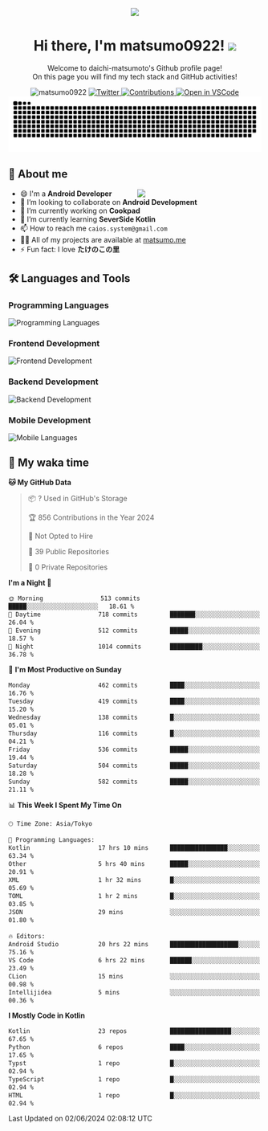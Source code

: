 <p align="center"><img src="https://capsule-render.vercel.app/api?type=waving&color=gradient&height=300&section=header&text=Hi%20I%27m%20matsumo&fontSize=90&animation=fadeIn&fontAlignY=38&desc=Welcome%20to%20daichi-matsumoto%27s%20GitHub%20profile%20&descAlignY=55&descAlign=62"></p>

<h1 align="center">Hi there, I'm matsumo0922! <img src="https://media.giphy.com/media/hvRJCLFzcasrR4ia7z/giphy.gif" width="32"></h1>

<p align="center">
Welcome to daichi-matsumoto's Github profile page!<br>
On this page you will find my tech stack and GitHub activities!
</p>

<div align="center">
  <img src="https://komarev.com/ghpvc/?username=matsumo0922&label=Profile%20views&color=ac3726&style=flat" alt="matsumo0922" />
  <a href="https://twitter.com/matsumo0922">
    <img src="https://badgen.net/badge/twitter/@matsumo0922?icon=twitter" alt="Twitter" />
  </a>
  <a href="https://qiita.com/matsumo0922">
    <img src="https://badgen.org/img/qiita/matsumo0922/contributions?style=flat" alt="Contributions" />
  </a>
  <a href="https://open.vscode.dev/matsumo0922/matsumo0922">
    <img alt="Open in VSCode" src="https://img.shields.io/static/v1?logo=visualstudiocode&label=&message=Open%20in%20Visual%20Studio%20Code&labelColor=2c2c32&color=007acc&logoColor=007acc" />
  </a>
</div>

<picture>
  <source media="(prefers-color-scheme: dark)" srcset="./resources/github-contribution-grid-snake-dark.svg" />
  <source media="(prefers-color-scheme: light)" srcset="./resources/github-contribution-grid-snake-light.svg" />
  <img alt="github-snake" src="./resources/github-contribution-grid-snake-light.svg" />
</picture>

## 📝 About me

<picture>
  <source media="(prefers-color-scheme: dark)" srcset="https://github-readme-stats.vercel.app/api?username=matsumo0922&show_icons=true&locale=en&theme=dark" />
  <source media="(prefers-color-scheme: light)" srcset="https://github-readme-stats.vercel.app/api?username=matsumo0922&show_icons=true&locale=en&theme=default" />
  <img align="right" width="49%" src="https://github-readme-stats.vercel.app/api?username=matsumo0922&show_icons=true&locale=en&theme=default" />
</picture>

- 😄 I'm a **Android Developer**
- 👯 I’m looking to collaborate on **Android Development**
- 🔭 I’m currently working on **Cookpad**
- 🌱 I’m currently learning **SeverSide Kotlin**
- 📫 How to reach me `caios.system@gmail.com`
- 👨‍💻 All of my projects are available at [matsumo.me](matsumo.me)
- ⚡ Fun fact: I love **たけのこの里**

## 🛠️ Languages and Tools

### Programming Languages
![Programming Languages](https://skillicons.dev/icons?i=kotlin,java,c,cpp,ruby,py,md)

### Frontend Development
![Frontend Development](https://skillicons.dev/icons?i=kotlin,next,react,html,css)

### Backend Development
![Backend Development](https://skillicons.dev/icons?i=kotlin,graphql,rails,redis,nodejs)

### Mobile Development
![Mobile Languages](https://skillicons.dev/icons?i=kotlin,ktor)

## 📌 My waka time
<!--START_SECTION:waka-->
**🐱 My GitHub Data** 

> 📦 ? Used in GitHub's Storage 
 > 
> 🏆 856 Contributions in the Year 2024
 > 
> 🚫 Not Opted to Hire
 > 
> 📜 39 Public Repositories 
 > 
> 🔑 0 Private Repositories 
 > 
**I'm a Night 🦉** 

```text
🌞 Morning                513 commits         █████░░░░░░░░░░░░░░░░░░░░   18.61 % 
🌆 Daytime                718 commits         ███████░░░░░░░░░░░░░░░░░░   26.04 % 
🌃 Evening                512 commits         █████░░░░░░░░░░░░░░░░░░░░   18.57 % 
🌙 Night                  1014 commits        █████████░░░░░░░░░░░░░░░░   36.78 % 
```
📅 **I'm Most Productive on Sunday** 

```text
Monday                   462 commits         ████░░░░░░░░░░░░░░░░░░░░░   16.76 % 
Tuesday                  419 commits         ████░░░░░░░░░░░░░░░░░░░░░   15.20 % 
Wednesday                138 commits         █░░░░░░░░░░░░░░░░░░░░░░░░   05.01 % 
Thursday                 116 commits         █░░░░░░░░░░░░░░░░░░░░░░░░   04.21 % 
Friday                   536 commits         █████░░░░░░░░░░░░░░░░░░░░   19.44 % 
Saturday                 504 commits         █████░░░░░░░░░░░░░░░░░░░░   18.28 % 
Sunday                   582 commits         █████░░░░░░░░░░░░░░░░░░░░   21.11 % 
```


📊 **This Week I Spent My Time On** 

```text
🕑︎ Time Zone: Asia/Tokyo

💬 Programming Languages: 
Kotlin                   17 hrs 10 mins      ████████████████░░░░░░░░░   63.34 % 
Other                    5 hrs 40 mins       █████░░░░░░░░░░░░░░░░░░░░   20.91 % 
XML                      1 hr 32 mins        █░░░░░░░░░░░░░░░░░░░░░░░░   05.69 % 
TOML                     1 hr 2 mins         █░░░░░░░░░░░░░░░░░░░░░░░░   03.85 % 
JSON                     29 mins             ░░░░░░░░░░░░░░░░░░░░░░░░░   01.80 % 

🔥 Editors: 
Android Studio           20 hrs 22 mins      ███████████████████░░░░░░   75.16 % 
VS Code                  6 hrs 22 mins       ██████░░░░░░░░░░░░░░░░░░░   23.49 % 
CLion                    15 mins             ░░░░░░░░░░░░░░░░░░░░░░░░░   00.98 % 
Intellijidea             5 mins              ░░░░░░░░░░░░░░░░░░░░░░░░░   00.36 % 
```

**I Mostly Code in Kotlin** 

```text
Kotlin                   23 repos            █████████████████░░░░░░░░   67.65 % 
Python                   6 repos             ████░░░░░░░░░░░░░░░░░░░░░   17.65 % 
Typst                    1 repo              █░░░░░░░░░░░░░░░░░░░░░░░░   02.94 % 
TypeScript               1 repo              █░░░░░░░░░░░░░░░░░░░░░░░░   02.94 % 
HTML                     1 repo              █░░░░░░░░░░░░░░░░░░░░░░░░   02.94 % 
```




 Last Updated on 02/06/2024 02:08:12 UTC
<!--END_SECTION:waka-->
